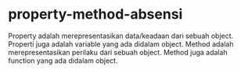 # property-method-absensi
Property adalah merepresentasikan data/keadaan dari sebuah object. Properti juga adalah variable yang ada didalam object. Method adalah merepresentasikan perilaku dari sebuah object. Method juga adalah function yang ada didalam object.
